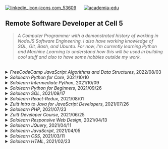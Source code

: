 [![linkedin_icon-icons com_53609](https://user-images.githubusercontent.com/69438999/196654865-7021d2e7-0070-49dd-a3b0-407206823857.png)](https://www.linkedin.com/in/kentlouisegtonino/) &nbsp;&nbsp;&nbsp;&nbsp; [![academia-edu](https://user-images.githubusercontent.com/69438999/196661598-cf639d32-5bce-43ec-a6e2-044f6b3dfeb9.png)](https://independent.academia.edu/kentlouisegtonino)

## Remote Software Developer at Cell 5
> _A Computer Programmer with a demonstrated history of working in NodeJS Software Engineering. I also have working knowledge of SQL, Git, Bash, and Ubuntu. For now, I'm currently learning Python and Machine Learning to understand how this will be used in building cool stuff and also to have some hobbies outside my work._

<br />

<details>
<summary><i>FreeCodeCamp JavaScript Algorithms and Data Structures</i>, 2022/08/03</summary>
https://www.freecodecamp.org/certification/kentlouisetonino/javascript-algorithms-and-data-structures
</details>

<details>
<summary><i>Sololearn Python for Core</i>, 2021/10/10</summary>
https://www.sololearn.com/certificates/CT-UOJ7MU3L
</details>

<details>
<summary><i>Sololearn Intermediate Python</i>, 2021/10/09</summary>
https://www.sololearn.com/certificates/CT-LINAPDZ2
</details>

<details>
<summary><i>Sololearn Python for Beginners</i>, 2021/09/26</summary>
https://www.sololearn.com/certificates/CT-THPHVBQX
</details>

<details>
<summary><i>Sololearn SQL</i>, 2021/09/17</summary>
https://www.sololearn.com/certificates/CT-OYPTHJVE
</details>

<details>
<summary><i>Sololearn React-Redux</i>, 2021/08/01</summary>
https://www.sololearn.com/certificates/CT-BDZB6GLV
</details>

<details>
<summary><i>Zuitt Intro to Java for JavaScript Developers</i>, 2021/07/26</summary>
https://share.zertify.zuitt.co/certificate/dc3368df-b091-47e1-9bc9-e83e0d31bd77/
</details>

<details>
<summary><i>Sololearn PHP</i>, 2021/07/23</summary>
https://www.sololearn.com/certificates/CT-K6KUNZPR
</details>

<details>
<summary><i>Zuitt Developer Course</i>, 2021/06/25</summary>
https://share.zertify.zuitt.co/certificate/f34711fa-603a-437f-8869-77067de5f7fd/
</details>

<details>
<summary><i>Sololearn Responsive Web Design</i>, 2021/04/13</summary>
https://www.sololearn.com/certificates/CT-7IGP6UKW
</details>

<details>
<summary><i>Sololearn JQuery</i>, 2021/04/11</summary>
https://www.sololearn.com/certificates/CT-DUI5SMHW
</details>

<details>
<summary><i>Sololearn JavaScript</i>, 2021/04/05</summary>
https://www.sololearn.com/certificates/CT-TGX5B996
</details>

<details>
<summary><i>Sololearn CSS</i>, 2021/03/11</summary>
https://www.sololearn.com/certificates/CT-OZUWDTZB
</details>

<details>
<summary><i>Sololearn HTML</i>, 2021/02/23</summary>
https://www.sololearn.com/certificates/CT-MKBL8ITD
</details>
